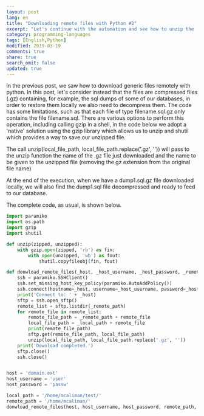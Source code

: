 ```yaml
---
layout: post
lang: en
title: "Downloading remote files with Python #2"
excerpt: "Let's continue with the automation and see how to unzip the .gz files"
category: programming-languages
tags: [English,Python]
modified: 2019-03-19
comments: true
share: true
search_omit: false
updated: true
---
```

In the previous post, we saw how to download generic files remotely with python. In this post, let's consider instead that the files are compressed files (.gz) containing, for example, the sql dumps of some of our databases, in order to restore them locally we also need to decompress them. The code has some limitations, such as that each file of type filename.sql.gz only contains the file filename.sql.
There are various options to perform this operation, including calling gzip in a shell, in the code below we adopt a 'native' solution using the gzip library which allows us to unzip and shutil which provides a way to save our unzipped file.

The call unzip(local_file_path, local_file_path.replace('.gz', '')) will pass to the unzip function the name of the .gz file just downloaded and the name to be given to the unzipped file (removing the gz extension from the original file name)

At the end of the execution, when we have a dump1.sql.gz file downloaded locally, we will also find the dump1.sql file decompressed and ready to feed to our database.

The complete code, as usual, is shown below.

```python
import paramiko
import os.path
import gzip
import shutil

def unzip(zipped, unzipped):
    with gzip.open(zipped, 'rb') as fin:
        with open(unzipped, 'wb') as fout:
            shutil.copyfileobj(fin, fout)

def donwload_remote_files(_host, _host_username, _host_password, _remote_path, _local_path):
    ssh = paramiko.SSHClient()
    ssh.set_missing_host_key_policy(paramiko.AutoAddPolicy())
    ssh.connect(hostname=_host, username=_host_username, password=_host_password)
    print('Connect to: ' + _host)
    sftp = ssh.open_sftp()
    remote_list = sftp.listdir(_remote_path)
    for remote_file in remote_list:
        remote_file_path = _remote_path + remote_file
        local_file_path = _local_path + remote_file
        print(remote_file_path)
        sftp.get(remote_file_path, local_file_path)
        unzip(local_file_path, local_file_path.replace('.gz', ''))    
    print('Download completed.')
    sftp.close()
    ssh.close()


host = 'domain.ext'
host_username = 'user'
host_password = 'passw'

local_path = '/home/mcaliman/test/'
remote_path = '/home/mcaliman/'
donwload_remote_files(host, host_username, host_password, remote_path, local_path)
```

